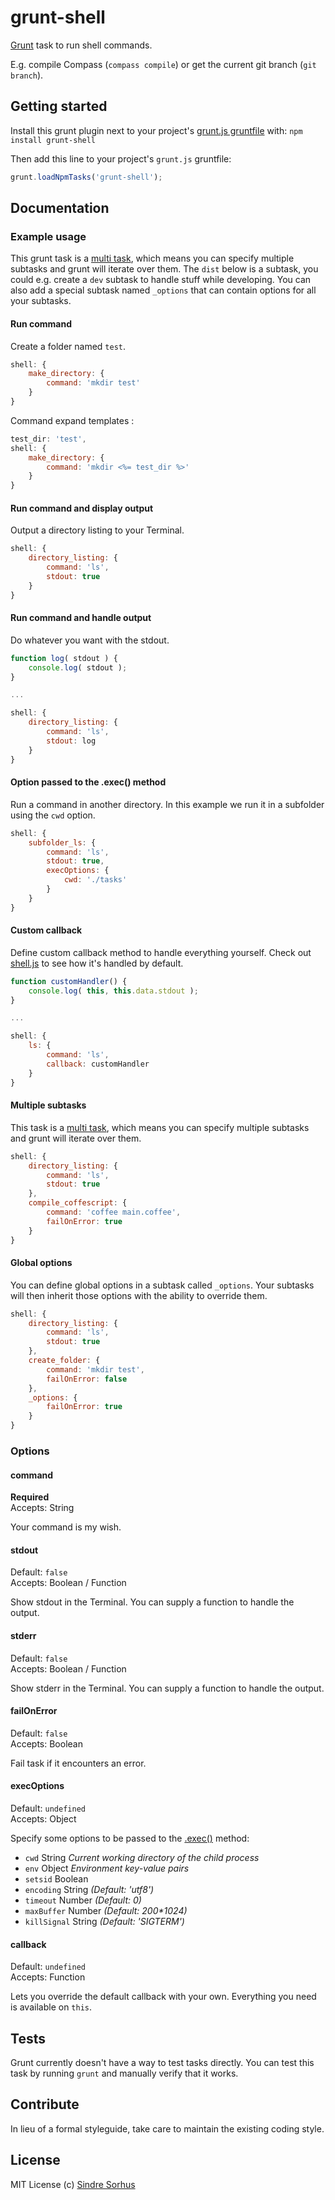 # grunt-shell

[Grunt][grunt] task to run shell commands.

E.g. compile Compass (`compass compile`) or get the current git branch (`git branch`).


## Getting started

Install this grunt plugin next to your project's [grunt.js gruntfile][getting_started] with: `npm install grunt-shell`

Then add this line to your project's `grunt.js` gruntfile:

```javascript
grunt.loadNpmTasks('grunt-shell');
```


## Documentation


### Example usage

This grunt task is a [multi task](https://github.com/cowboy/grunt/blob/master/docs/types_of_tasks.md#multi-tasks-%E2%9A%91), which means you can specify multiple subtasks and grunt will iterate over them. The `dist` below is a subtask, you could e.g. create a `dev` subtask to handle stuff while developing. You can also add a special subtask named `_options` that can contain options for all your subtasks.


#### Run command

Create a folder named `test`.

```javascript
shell: {
	make_directory: {
		command: 'mkdir test'
	}
}
```

Command expand templates :

```javascript
test_dir: 'test',
shell: {
	make_directory: {
		command: 'mkdir <%= test_dir %>'
	}
}
```



#### Run command and display output

Output a directory listing to your Terminal.

```javascript
shell: {
	directory_listing: {
		command: 'ls',
		stdout: true
	}
}
```


#### Run command and handle output

Do whatever you want with the stdout.

```javascript
function log( stdout ) {
	console.log( stdout );
}

...

shell: {
	directory_listing: {
		command: 'ls',
		stdout: log
	}
}
```

#### Option passed to the .exec() method

Run a command in another directory. In this example we run it in a subfolder using the `cwd` option.

```javascript
shell: {
	subfolder_ls: {
		command: 'ls',
		stdout: true,
		execOptions: {
			cwd: './tasks'
		}
	}
}
```


#### Custom callback

Define custom callback method to handle everything yourself. Check out [shell.js](https://github.com/sindresorhus/grunt-shell/blob/master/tasks/shell.js) to see how it's handled by default.

```javascript
function customHandler() {
	console.log( this, this.data.stdout );
}

...

shell: {
	ls: {
		command: 'ls',
		callback: customHandler
	}
}
```


#### Multiple subtasks

This task is a [multi task](https://github.com/cowboy/grunt/blob/master/docs/types_of_tasks.md#multi-tasks-%E2%9A%91), which means you can specify multiple subtasks and grunt will iterate over them.

```javascript
shell: {
	directory_listing: {
		command: 'ls',
		stdout: true
	},
	compile_coffescript: {
		command: 'coffee main.coffee',
		failOnError: true
	}
}
```

#### Global options

You can define global options in a subtask called `_options`. Your subtasks will then inherit those options with the ability to override them.


```javascript
shell: {
	directory_listing: {
		command: 'ls',
		stdout: true
	},
	create_folder: {
		command: 'mkdir test',
		failOnError: false
	},
	_options: {
		failOnError: true
	}
}
```


### Options


#### command

**Required**  
Accepts: String

Your command is my wish.


#### stdout

Default: `false`  
Accepts: Boolean / Function

Show stdout in the Terminal. You can supply a function to handle the output.


#### stderr

Default: `false`  
Accepts: Boolean / Function

Show stderr in the Terminal. You can supply a function to handle the output.


#### failOnError

Default: `false`  
Accepts: Boolean

Fail task if it encounters an error.


#### execOptions

Default: `undefined`  
Accepts: Object

Specify some options to be passed to the [.exec()](http://nodejs.org/api/child_process.html#child_process_child_process_exec_command_options_callback) method:

- `cwd` String *Current working directory of the child process*
- `env` Object *Environment key-value pairs*
- `setsid` Boolean
- `encoding` String *(Default: 'utf8')*
- `timeout` Number *(Default: 0)*
- `maxBuffer` Number *(Default: 200\*1024)*
- `killSignal` String *(Default: 'SIGTERM')*


#### callback

Default: `undefined`  
Accepts: Function

Lets you override the default callback with your own. Everything you need is available on `this`.


## Tests

Grunt currently doesn't have a way to test tasks directly. You can test this task by running `grunt` and manually verify that it works.


## Contribute

In lieu of a formal styleguide, take care to maintain the existing coding style.


## License

MIT License
(c) [Sindre Sorhus](http://sindresorhus.com)


[grunt]: https://github.com/cowboy/grunt
[getting_started]: https://github.com/cowboy/grunt/blob/master/docs/getting_started.md
